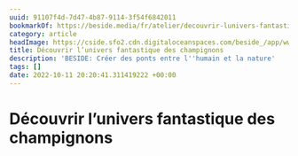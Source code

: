 ```yaml
---
uuid: 91107f4d-7d47-4b87-9114-3f54f6842011
bookmarkOf: https://beside.media/fr/atelier/decouvrir-lunivers-fantastique-des-champignons/
category: article
headImage: https://cside.sfo2.cdn.digitaloceanspaces.com/beside_/app/www/2022/09/Beside-Mycologie-thumbnail.jpg
title: Découvrir l’univers fantastique des champignons
description: 'BESIDE: Créer des ponts entre l''humain et la nature'
tags: []
date: 2022-10-11 20:20:41.311419222 +00:00
---
```

# Découvrir l’univers fantastique des champignons


